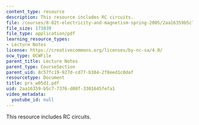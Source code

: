 ```yaml
---
content_type: resource
description: This resource includes RC circuits.
file: /courses/8-02t-electricity-and-magnetism-spring-2005/2aa16359b5c77376d08f3301645fefa1_prs_w05d1.pdf
file_size: 173839
file_type: application/pdf
learning_resource_types:
- Lecture Notes
license: https://creativecommons.org/licenses/by-nc-sa/4.0/
ocw_type: OCWFile
parent_title: Lecture Notes
parent_type: CourseSection
parent_uid: 8c57fc19-927d-cd77-b384-2f8eed1c0daf
resourcetype: Document
title: prs_w05d1.pdf
uid: 2aa16359-b5c7-7376-d08f-3301645fefa1
video_metadata:
  youtube_id: null
---
```

This resource includes RC circuits.